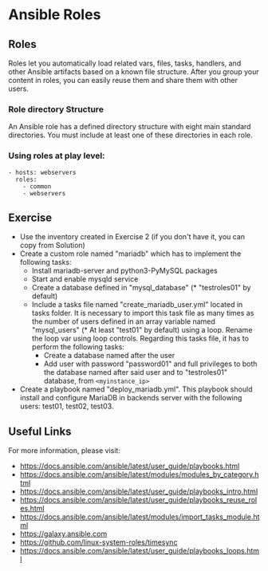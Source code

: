 # Ansible Roles

## Roles
Roles let you automatically load related vars, files, tasks, handlers, and other Ansible artifacts based on a known file structure. After you group your content in roles, you can easily reuse them and share them with other users.

### Role directory Structure
An Ansible role has a defined directory structure with eight main standard directories. You must include at least one of these directories in each role.

### Using roles at play level:

```
- hosts: webservers
  roles:
    - common
    - webservers
```

## Exercise

- Use the inventory created in Exercise 2 (if you don't have it, you can copy from Solution)
-   Create a custom role named "mariadb" which has to implement the following tasks:
    -   Install mariadb-server and python3-PyMySQL packages
    -   Start and enable mysqld service
    -   Create a database defined in "mysql_database" (* "testroles01" by default)
    -   Include a tasks file named "create_mariadb_user.yml" located in tasks folder. It is necessary to import this task file as many times as the number of users defined in an array variable named "mysql_users" (* At least "test01" by default) using a loop. Rename the loop var using loop controls. Regarding this tasks file, it has to perform the following tasks:
        -   Create a database named after the user
        -   Add user with password "password01" and full privileges to both the database named after said user and to "testroles01" database, from `<myinstance_ip>`
-   Create a playbook named "deploy_mariadb.yml". This playbook should install and configure MariaDB in backends server with the following users: test01, test02, test03.

## Useful Links

For more information, please visit:

-   https://docs.ansible.com/ansible/latest/user_guide/playbooks.html
-   https://docs.ansible.com/ansible/latest/modules/modules_by_category.html
-   https://docs.ansible.com/ansible/latest/user_guide/playbooks_intro.html
-   https://docs.ansible.com/ansible/latest/user_guide/playbooks_reuse_roles.html
-   https://docs.ansible.com/ansible/latest/modules/import_tasks_module.html
-   https://galaxy.ansible.com
-   https://github.com/linux-system-roles/timesync
-   https://docs.ansible.com/ansible/latest/user_guide/playbooks_loops.html
